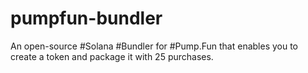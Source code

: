# pumpfun-bundler
An open-source #Solana #Bundler for #Pump.Fun that enables you to create a token and package it with 25 purchases.
